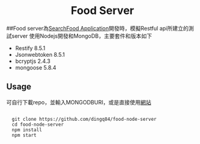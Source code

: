 # <center>Food Server</center>

##Food server為[SearchFood Application](https://github.com/Psi-team/SearchFoodFrontEnd.git)開發時，模擬Restful api所建立的測試server
使用Nodejs開發和MongoDB，主要套件和版本如下
* Restify 8.5.1
* Jsonwebtoken 8.5.1
* bcryptjs 2.4.3
* mongoose 5.8.4

## Usage
 可自行下載repo，並輸入MONGODBURI，或是直接使用[網站](https://restify-food-server.herokuapp.com/)
<pre>
<code>
  git clone https://github.com/dingq84/food-node-server
  cd food-node-server
  npm install
  npm start
</code>
</pre>
